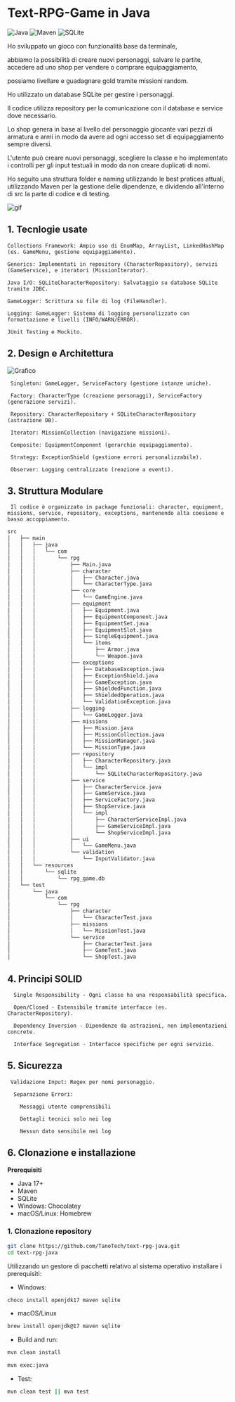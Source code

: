 # Text-RPG-Game in Java

![Java](https://img.shields.io/badge/Java-ED8B00?style=for-the-badge&logo=openjdk&logoColor=white)
![Maven](https://img.shields.io/badge/Maven-C71A36?style=for-the-badge&logo=apachemaven&logoColor=white)
![SQLite](https://img.shields.io/badge/SQLite-003B57?style=for-the-badge&logo=sqlite&logoColor=white)

Ho sviluppato un gioco con funzionalità base da terminale,

abbiamo la possibilità di creare nuovi personaggi, salvare le partite, accedere ad uno shop per vendere o comprare equipaggiamento,

possiamo livellare e guadagnare gold tramite missioni random.

Ho utilizzato un database SQLite per gestire i personaggi.

Il codice utilizza repository per la comunicazione con il database e service dove necessario.

Lo shop genera in base al livello del personaggio giocante vari pezzi di armatura e armi in modo da avere ad ogni accesso set di equipaggiamento sempre diversi.

L'utente può creare nuovi personaggi, scegliere la classe e ho implementato i controlli per gli input testuali in modo da non creare duplicati di nomi.

Ho seguito una struttura folder e naming utilizzando le best pratices attuali, utilizzando Maven per la gestione delle dipendenze, e dividendo all'interno di src la parte di codice e di testing.

![gif](https://i.pinimg.com/originals/40/ba/c2/40bac21458c77a177687847ba2f95ffa.gif)

## 1. Tecnlogie usate

    Collections Framework: Ampio uso di EnumMap, ArrayList, LinkedHashMap (es. GameMenu, gestione equipaggiamento).
 
    Generics: Implementati in repository (CharacterRepository), servizi (GameService), e iteratori (MissionIterator).

    Java I/O: SQLiteCharacterRepository: Salvataggio su database SQLite tramite JDBC.

    GameLogger: Scrittura su file di log (FileHandler).

    Logging: GameLogger: Sistema di logging personalizzato con formattazione e livelli (INFO/WARN/ERROR).

    JUnit Testing e Mockito.

## 2. Design e Architettura

![Grafico](https://i.ibb.co/LzVxLgk6/deepseek-mermaid-20250628-51d5d5.png)

     Singleton: GameLogger, ServiceFactory (gestione istanze uniche).
     
     Factory: CharacterType (creazione personaggi), ServiceFactory (generazione servizi).

     Repository: CharacterRepository + SQLiteCharacterRepository (astrazione DB).

     Iterator: MissionCollection (navigazione missioni).

     Composite: EquipmentComponent (gerarchie equipaggiamento).

     Strategy: ExceptionShield (gestione errori personalizzabile).
     
     Observer: Logging centralizzato (reazione a eventi).

## 3. Struttura Modulare

     Il codice è organizzato in package funzionali: character, equipment, missions, service, repository, exceptions, mantenendo alta coesione e basso accoppiamento.

```bash
src
│   ├── main
│   │   ├── java
│   │   │   └── com
│   │   │       └── rpg
│   │   │           ├── Main.java
│   │   │           ├── character
│   │   │           │   ├── Character.java
│   │   │           │   └── CharacterType.java
│   │   │           ├── core
│   │   │           │   └── GameEngine.java
│   │   │           ├── equipment
│   │   │           │   ├── Equipment.java
│   │   │           │   ├── EquipmentComponent.java
│   │   │           │   ├── EquipmentSet.java
│   │   │           │   ├── EquipmentSlot.java
│   │   │           │   ├── SingleEquipment.java
│   │   │           │   └── items
│   │   │           │       ├── Armor.java
│   │   │           │       └── Weapon.java
│   │   │           ├── exceptions
│   │   │           │   ├── DatabaseException.java
│   │   │           │   ├── ExceptionShield.java
│   │   │           │   ├── GameException.java
│   │   │           │   ├── ShieldedFunction.java
│   │   │           │   ├── ShieldedOperation.java
│   │   │           │   └── ValidationException.java
│   │   │           ├── logging
│   │   │           │   └── GameLogger.java
│   │   │           ├── missions
│   │   │           │   ├── Mission.java
│   │   │           │   ├── MissionCollection.java
│   │   │           │   ├── MissionManager.java
│   │   │           │   └── MissionType.java
│   │   │           ├── repository
│   │   │           │   ├── CharacterRepository.java
│   │   │           │   └── impl
│   │   │           │       └── SQLiteCharacterRepository.java
│   │   │           ├── service
│   │   │           │   ├── CharacterService.java
│   │   │           │   ├── GameService.java
│   │   │           │   ├── ServiceFactory.java
│   │   │           │   ├── ShopService.java
│   │   │           │   └── impl
│   │   │           │       ├── CharacterServiceImpl.java
│   │   │           │       ├── GameServiceImpl.java
│   │   │           │       └── ShopServiceImpl.java
│   │   │           ├── ui
│   │   │           │   └── GameMenu.java
│   │   │           └── validation
│   │   │               └── InputValidator.java
│   │   └── resources
│   │       └── sqlite
│   │           └── rpg_game.db
│   └── test
│       └── java
│           └── com
│               └── rpg
│                   ├── character
│                   │   └── CharacterTest.java
│                   ├── missions
│                   │   └── MissionTest.java
│                   └── service
│                       ├── CharacterTest.java
│                       ├── GameTest.java
│                       └── ShopTest.java
```

## 4. Principi SOLID

      Single Responsibility - Ogni classe ha una responsabilità specifica.

      Open/Closed - Estensibile tramite interfacce (es. CharacterRepository).

      Dependency Inversion - Dipendenze da astrazioni, non implementazioni concrete.

      Interface Segregation - Interfacce specifiche per ogni servizio.

## 5. Sicurezza

     Validazione Input: Regex per nomi personaggio.

      Separazione Errori:

        Messaggi utente comprensibili

        Dettagli tecnici solo nei log 

        Nessun dato sensibile nei log

## 6. Clonazione e installazione

**Prerequisiti**  

- Java 17+
- Maven  
- SQLite  
- Windows: Chocolatey  
- macOS/Linux: Homebrew

### 1. Clonazione repository

```bash
git clone https://github.com/TanoTech/text-rpg-java.git
cd text-rpg-java
```

Utilizzando un gestore di pacchetti relativo al sistema operativo installare i prerequisiti:

- Windows:

```powershell
choco install openjdk17 maven sqlite
```

- macOS/Linux

```bash
brew install openjdk@17 maven sqlite
```

- Build and run:

```bash
mvn clean install
```

```bash
mvn exec:java
```

- Test:

```bash
mvn clean test || mvn test
```
